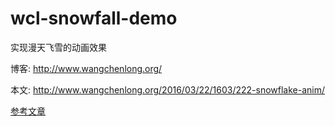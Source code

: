 # wcl-snowfall-demo
实现漫天飞雪的动画效果

博客: http://www.wangchenlong.org/

本文: http://www.wangchenlong.org/2016/03/22/1603/222-snowflake-anim/

[参考文章](http://www.wangchenlong.org/2016/03/22/1603/222-snowflake-anim/)
